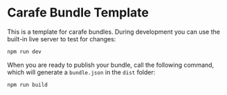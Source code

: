 # Carafe Bundle Template

This is a template for carafe bundles. During development you can use the built-in live server to test for changes:

```bash
npm run dev
```

When you are ready to publish your bundle, call the following command, which will generate a `bundle.json` in the `dist`
folder:

```bash
npm run build
```
